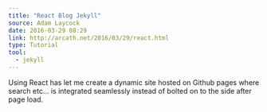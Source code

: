```yaml
---
title: "React Blog Jekyll"
source: Adam Laycock
date: 2016-03-29 08:29
link: http://arcath.net/2016/03/29/react.html
type: Tutorial
tool:
  - jekyll
---
```

Using React has let me create a dynamic site hosted on Github pages where search etc… is integrated seamlessly instead of bolted on to the side after page load.





